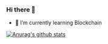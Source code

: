 ### Hi there 👋

- 🔭 I’m currently learning Blockchain

[![Anurag's github stats](https://github-readme-stats.vercel.app/api?username=Lucshine&show_icons=true)](https://github.com/anuraghazra/github-readme-stats)
